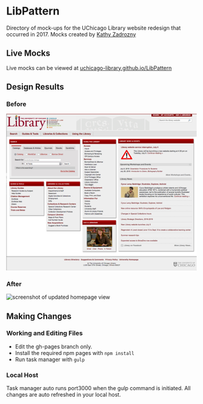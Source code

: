 # LibPattern
Directory of mock-ups for the UChicago Library website redesign that occurred in 2017. Mocks created by [Kathy Zadrozny](https://github.com/kzadrozny)

## Live Mocks
Live mocks can be viewed at [uchicago-library.github.io/LibPattern](https://uchicago-library.github.io/LibPattern/)

## Design Results
### Before
![screenshot of old homepage view](readme-imgs/Website_ScreenShotBEFORE.png)

### After
![screenshot of updated homepage view](readme-imgs/Website_ScreenShotAFTER.png)

## Making Changes
### Working and Editing Files
* Edit the gh-pages branch only.
* Install the required npm pages with `npm install`
* Run task manager with `gulp`

### Local Host
Task manager auto runs port3000 when the gulp command is initiated. All changes are auto refreshed in your local host.
